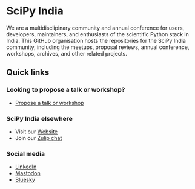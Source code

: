 # SciPy India

We are a multidisclipinary community and annual conference for users, developers, maintainers, and enthusiasts of the scientific Python stack in India. This GitHub organisation hosts the repositories for the SciPy India community, including the meetups, proposal reviews, annual conference, workshops, archives, and other related projects.

## Quick links

### Looking to propose a talk or workshop?

- [Propose a talk or workshop](https://github.com/scipy-india/proposal-reviewing/issues/new?template=talk-proposal.yaml)

### SciPy India elsewhere

- Visit our [Website](https://scipyindia.org)
- Join our [Zulip chat](https://scipyindia.zulipchat.com)

### Social media

- [LinkedIn](https://www.linkedin.com/company/scipyindia)
- [Mastodon](https://fosstodon.org/@scipyindia)
- [Bluesky](https://bsky.app/profile/scipyindia.bsky.social)
<!-- TODO: Uncomment when sorted out
- [Twitter](https://twitter.com/scipyindia)
- [YouTube](https://www.youtube.com/c/SciPyIndia)
  -->
